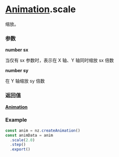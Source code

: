 # [Animation](./../Animation).scale

缩放。

### 参数

**number sx**

当仅有 sx 参数时，表示在 X 轴、Y 轴同时缩放 sx 倍数

**number sy**

在 Y 轴缩放 sy 倍数

### 返回值

**[Animation](./../Animation)**

### Example

```ts
const anim = nz.createAnimation()
const animData = anim
  .scale(2.0)
  .step()
  .export()
```
